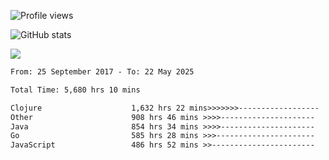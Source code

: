 ![Profile views](https://komarev.com/ghpvc/?username=liuchong)

![GitHub stats](https://github-readme-stats.vercel.app/api?username=liuchong&show_icons=true)

<img src="https://cr-skills-chart-widget.azurewebsites.net/api/api?username=liuchong&skills=Java,JavaScript,Python,Go,Rust,Zig&show-other-skills=true"/>

<!--START_SECTION:waka-->

```txt
From: 25 September 2017 - To: 22 May 2025

Total Time: 5,680 hrs 10 mins

Clojure                    1,632 hrs 22 mins>>>>>>>------------------   28.74 %
Other                      908 hrs 46 mins >>>>---------------------   16.00 %
Java                       854 hrs 34 mins >>>>---------------------   15.04 %
Go                         585 hrs 28 mins >>>----------------------   10.31 %
JavaScript                 486 hrs 52 mins >>-----------------------   08.57 %
```

<!--END_SECTION:waka-->
